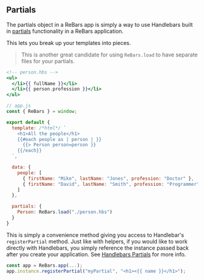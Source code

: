 ## Partials

The partials object in a ReBars app is simply a way to use Handlebars built in [partials](https://handlebarsjs.com/guide/partials.html) functionality in a ReBars application.

This lets you break up your templates into pieces.


> This is another great candidate for using `ReBars.load` to have separate files for your partials.

```handlebars
<!-- person.hbs -->
<ul>
  </li>{{ fullName }}</li>
  </li>{{ person.profession }}</li>
</ul>
```

```javascript
// app.js
const { ReBars } = window;

export default {
  template: /*html*/ `
    <h1>All the people</h1>
    {{#each people as | person | }}
      {{> Person person=person }}
    {{/each}}
  `,

  data: {
    people: [
      { firstName: "Mike", lastName: "Jones", profession: "Doctor" },
      { firstName: "David", lastName: "Smith", profession: "Programmer" },
    ]
  },

  partials: {
    Person: ReBars.load("./person.hbs")
  }
}
```

This is simply a convenience method giving you access to Handlebar's `registerPartial` method. Just like with helpers, if you would like to work directly with Handlebars, you simply reference the instance passed back after you create your application. See [Handlebars Partials](https://handlebarsjs.com/guide/partials.html) for more info.

```javascript
const app = ReBars.app(...);
app.instance.registerPartial("myPartial", "<h1><{{ name }}</h1>");
```
